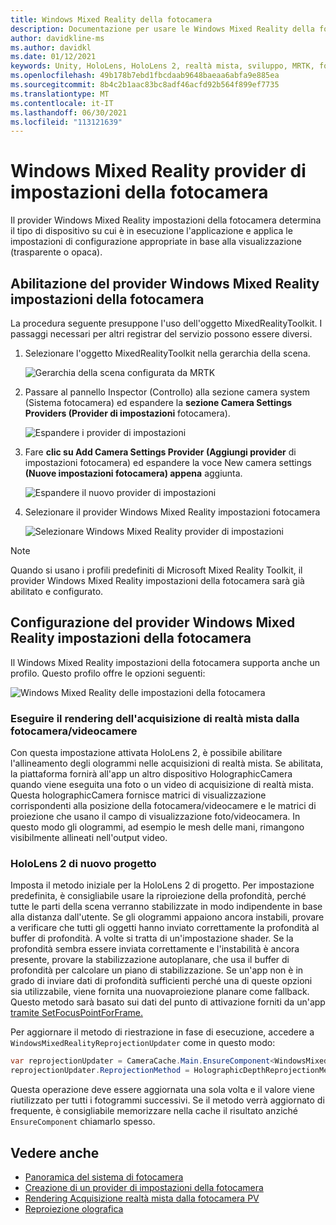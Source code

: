 ```yaml
---
title: Windows Mixed Reality della fotocamera
description: Documentazione per usare le Windows Mixed Reality della fotocamera in MRTK
author: davidkline-ms
ms.author: davidkl
ms.date: 01/12/2021
keywords: Unity, HoloLens, HoloLens 2, realtà mista, sviluppo, MRTK, fotocamera,
ms.openlocfilehash: 49b178b7ebd1fbcdaab9648baeaa6abfa9e885ea
ms.sourcegitcommit: 8b4c2b1aac83bc8adf46acfd92b564f899ef7735
ms.translationtype: MT
ms.contentlocale: it-IT
ms.lasthandoff: 06/30/2021
ms.locfileid: "113121639"
---
```

# <a name="windows-mixed-reality-camera-settings-provider"></a>Windows Mixed Reality provider di impostazioni della fotocamera

Il provider Windows Mixed Reality impostazioni della fotocamera determina il tipo di dispositivo su cui è in esecuzione l'applicazione e applica le impostazioni di configurazione appropriate in base alla visualizzazione (trasparente o opaca).

## <a name="enabling-the-windows-mixed-reality-camera-settings-provider"></a>Abilitazione del provider Windows Mixed Reality impostazioni della fotocamera

La procedura seguente presuppone l'uso dell'oggetto MixedRealityToolkit. I passaggi necessari per altri registrar del servizio possono essere diversi.

1. Selezionare l'oggetto MixedRealityToolkit nella gerarchia della scena.

    ![Gerarchia della scena configurata da MRTK](../images/MRTK_ConfiguredHierarchy.png)

2. Passare al pannello Inspector (Controllo) alla sezione camera system (Sistema fotocamera) ed espandere la **sezione Camera Settings Providers (Provider di impostazioni** fotocamera).

    ![Espandere i provider di impostazioni](../images/camera-system/ExpandProviders.png)

3. Fare **clic su Add Camera Settings Provider (Aggiungi provider** di impostazioni fotocamera) ed espandere la voce New camera settings **(Nuove impostazioni fotocamera) appena** aggiunta.

    ![Espandere il nuovo provider di impostazioni](../images/camera-system/ExpandNewProvider.png)

4. Selezionare il provider Windows Mixed Reality impostazioni fotocamera

    ![Selezionare Windows Mixed Reality provider di impostazioni](../images/camera-system/SelectWindowsMixedRealitySettings.png)

> [!NOTE]
> Quando si usano i profili predefiniti di Microsoft Mixed Reality Toolkit, il provider Windows Mixed Reality impostazioni della fotocamera sarà già abilitato e configurato.

## <a name="configuring-the-windows-mixed-reality-camera-settings-provider"></a>Configurazione del provider Windows Mixed Reality impostazioni della fotocamera

Il Windows Mixed Reality impostazioni della fotocamera supporta anche un profilo. Questo profilo offre le opzioni seguenti:

![Windows Mixed Reality delle impostazioni della fotocamera](../images/camera-system/WMRCameraSettingsProfile.png)

### <a name="render-mixed-reality-capture-from-the-photovideo-camera"></a>Eseguire il rendering dell'acquisizione di realtà mista dalla fotocamera/videocamere

Con questa impostazione attivata HoloLens 2, è possibile abilitare l'allineamento degli ologrammi nelle acquisizioni di realtà mista. Se abilitata, la piattaforma fornirà all'app un altro dispositivo HolographicCamera quando viene eseguita una foto o un video di acquisizione di realtà mista. Questa holographicCamera fornisce matrici di visualizzazione corrispondenti alla posizione della fotocamera/videocamere e le matrici di proiezione che usano il campo di visualizzazione foto/videocamera. In questo modo gli ologrammi, ad esempio le mesh delle mani, rimangono visibilmente allineati nell'output video.

### <a name="hololens-2-reprojection-method"></a>HoloLens 2 di nuovo progetto

Imposta il metodo iniziale per la HoloLens 2 di progetto. Per impostazione predefinita, è consigliabile usare la riproiezione della profondità, perché tutte le parti della scena verranno stabilizzate in modo indipendente in base alla distanza dall'utente. Se gli ologrammi appaiono ancora instabili, provare a verificare che tutti gli oggetti hanno inviato correttamente la profondità al buffer di profondità. A volte si tratta di un'impostazione shader. Se la profondità sembra essere inviata correttamente e l'instabilità è ancora presente, provare la stabilizzazione autoplanare, che usa il buffer di profondità per calcolare un piano di stabilizzazione. Se un'app non è in grado di inviare dati di profondità sufficienti perché una di queste opzioni sia utilizzabile, viene fornita una nuovaproiezione planare come fallback. Questo metodo sarà basato sui dati del punto di attivazione forniti da un'app [tramite SetFocusPointForFrame.](https://docs.unity3d.com/ScriptReference/XR.WSA.HolographicSettings.SetFocusPointForFrame.html)

Per aggiornare il metodo di riestrazione in fase di esecuzione, accedere a `WindowsMixedRealityReprojectionUpdater` come in questo modo:

```c#
var reprojectionUpdater = CameraCache.Main.EnsureComponent<WindowsMixedRealityReprojectionUpdater>();
reprojectionUpdater.ReprojectionMethod = HolographicDepthReprojectionMethod.AutoPlanar;
```

Questa operazione deve essere aggiornata una sola volta e il valore viene riutilizzato per tutti i fotogrammi successivi. Se il metodo verrà aggiornato di frequente, è consigliabile memorizzare nella cache il risultato anziché `EnsureComponent` chiamarlo spesso.

## <a name="see-also"></a>Vedere anche

- [Panoramica del sistema di fotocamera](camera-system-overview.md)
- [Creazione di un provider di impostazioni della fotocamera](create-settings-provider.md)
- [Rendering Acquisizione realtà mista dalla fotocamera PV](/windows/mixed-reality/mixed-reality-capture-for-developers#render-from-the-pv-camera-opt-in)
- [Reproiezione olografica](/windows/mixed-reality/hologram-stability#reprojection)